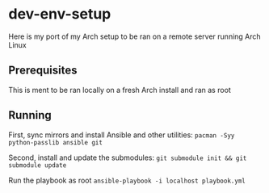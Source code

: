 # dev-env-setup
Here is my port of my Arch setup to be ran on a remote server running Arch Linux

## Prerequisites
This is ment to be ran locally on a fresh Arch install and ran as root 

## Running 
First, sync mirrors and install Ansible and other utilities:
```pacman -Syy python-passlib ansible git```

Second, install and update the submodules:
```git submodule init && git submodule update```

Run the playbook as root
```ansible-playbook -i localhost playbook.yml```
